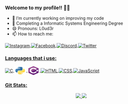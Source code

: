 ### Welcome to my profile!! 👋👋

- 🔭 I’m currently working on improving my code
- 🌱 Completing a Informatic Systems Engineering Degree
- 😄 Pronouns: L0ud3r
- 📫 How to reach me:
<div style="display: inline_block">
  <a href="https://www.instagram.com/pedrosimoes_05/" target="_blank"><img align="center" alt="Instagram" height="30" width="30" src="https://upload.wikimedia.org/wikipedia/commons/thumb/a/a5/Instagram_icon.png/600px-Instagram_icon.png" target="_blank">
  <a href="https://www.facebook.com/pedroviera.limoes/" target="_blank"><img align="center" alt="Facebook" height="30" width="30" src="https://pt.seaicons.com/wp-content/uploads/2016/03/facebook-icon-26.png" target="_blank">
    <a href="https://discordapp.com/users/744170599605076000" target="_blank"><img align="center" alt="Discord" height="30" width="30" src="https://encrypted-tbn0.gstatic.com/images?q=tbn:ANd9GcS3AQ8FmTsQxNOcSeedV4rtW_En0lXNG9cXWA&usqp=CAU">
      <a href="https://twitter.com/pedrosimoes_05" target="_blank"><img align="center" alt="Twitter" height="30" width="30" src="https://play-lh.googleusercontent.com/cZRzJN9uqUQpPtZ4SfLZm_QVI07creZ9-My0K2j65FKYH34SmD9rJ3frvK0M1a6XmMk=s180-rw">
</div>


### Languages that i use:
<div style="display: inline_block">
  <img align="center" alt="C" height="30" width="40" src="https://cdn.jsdelivr.net/gh/devicons/devicon/icons/c/c-original.svg">
  <img align="center" alt="Python" height="30" width="40" src="https://raw.githubusercontent.com/devicons/devicon/master/icons/python/python-original.svg">
  <img align="center" alt="Csharp" height="30" width="40" src="https://raw.githubusercontent.com/devicons/devicon/master/icons/csharp/csharp-original.svg">
  <img align="center" alt="HTML" height="30" width="40" src="https://cdn.jsdelivr.net/gh/devicons/devicon/icons/html5/html5-plain-wordmark.svg">
  <img align="center" alt="CSS" height="30" width="40" src="https://cdn.jsdelivr.net/gh/devicons/devicon/icons/css3/css3-plain-wordmark.svg">
  <img align="center" alt="JavaScript" height="30" width="40" src="https://cdn.jsdelivr.net/gh/devicons/devicon/icons/javascript/javascript-original.svg">
</div>


### Git Stats:
<div align="center">
  <a href="https://github.com/L0ud3r">
  <img height="220em" src="https://github-readme-stats.vercel.app/api?username=L0ud3r&show_icons=true&theme=great-gatsby&include_all_commits=true&count_private=true"/>
  <img height="220em" src="https://github-readme-stats.vercel.app/api/top-langs/?username=L0ud3r&layout=compact&langs_count=7&theme=great-gatsby"/>
</div>

